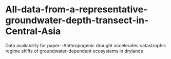 # All-data-from-a-representative-groundwater-depth-transect-in-Central-Asia
Data availability for paper--Anthropogenic drought accelerates catastrophic regime shifts of groundwater-dependent ecosystems in drylands
